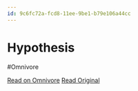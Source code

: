 ```yaml
---
id: 9c6fc72a-fcd8-11ee-9be1-b79e106a44cc
---
```


# Hypothesis
#Omnivore

[Read on Omnivore](https://omnivore.app/me/hypothesis-18eecea84c1)
[Read Original](https://hypothes.is/a/dOZ0YPzOEe6C8aN3rjdANw)

